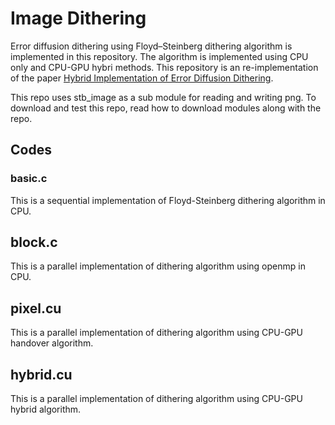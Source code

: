 # Image Dithering
Error diffusion dithering using Floyd–Steinberg dithering algorithm is implemented in this repository. The algorithm is implemented using CPU only and CPU-GPU hybri methods. This repository is an re-implementation of the paper [Hybrid Implementation of Error Diffusion Dithering]. 

This repo uses stb_image as a sub module for reading and writing png. To download and test this repo, read how to download modules along with the repo.
## Codes

### basic.c
This is a sequential implementation of Floyd-Steinberg dithering algorithm in CPU.

## block.c
This is a parallel implementation of dithering algorithm using openmp in CPU.

## pixel.cu
This is a parallel implementation of dithering algorithm using CPU-GPU handover algorithm.

## hybrid.cu
This is a parallel implementation of dithering algorithm using CPU-GPU hybrid algorithm.


[Hybrid Implementation of Error Diffusion Dithering]:http://cdn.iiit.ac.in/cdn/cvit.iiit.ac.in/papers/Aditya2011Hybrid.pdf
